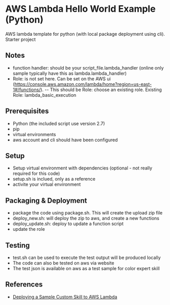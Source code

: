 # AWS Lambda Hello World Example (Python)
AWS lambda template for python (with local package deployment using cli). Starter project

## Notes
- function handler: should be your script_file.lambda_handler (online only sample typically have this as lambda.lambda_handler)
- Role: is not set here. Can be set on the AWS ui (https://console.aws.amazon.com/lambda/home?region=us-east-1#/functions/). 
-- This should be Role: choose an existing role. Existing Role: lambda_basic_execution

## Prerequisites
- Python (the included script use version 2.7)
- pip
- virtual environments
- aws account and cli should have been configured

## Setup
- Setup virtual environment with dependencies (optional - not really required for this code)
- setup.sh is inclued, only as a reference
- activite your virtual environment

## Packaging & Deployment
- package the code using package.sh. This will create the upload zip file
- deploy_new.sh: will deploy the zip to aws, and create a new functions 
- deploy_update.sh: deploy to update a function script
- update the role

## Testing
- test.sh can be used to execute the test output will be produced locally
- The code can also be tested on aws via website
- The test json is available on aws as a test sample for color expert skill

## References
- [Deploying a Sample Custom Skill to AWS Lambda](https://developer.amazon.com/public/solutions/alexa/alexa-skills-kit/docs/deploying-a-sample-skill-to-aws-lambda#creating-the-lambda-function-for-the-sample)
